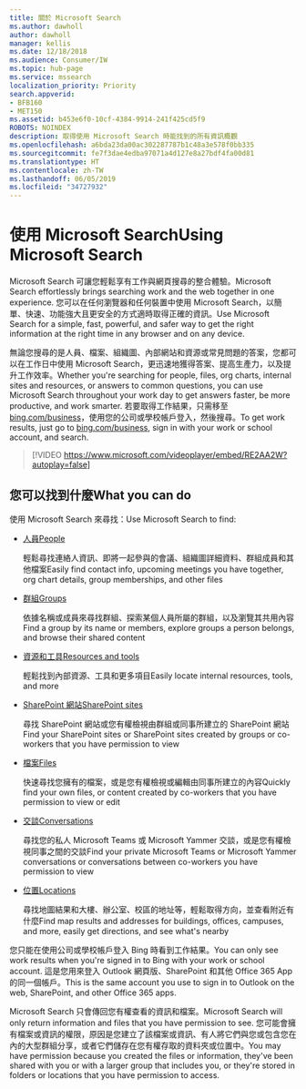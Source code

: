 ```yaml
---
title: 關於 Microsoft Search
ms.author: dawholl
author: dawholl
manager: kellis
ms.date: 12/18/2018
ms.audience: Consumer/IW
ms.topic: hub-page
ms.service: mssearch
localization_priority: Priority
search.appverid:
- BFB160
- MET150
ms.assetid: b453e6f0-10cf-4384-9914-241f425cd5f9
ROBOTS: NOINDEX
description: 取得使用 Microsoft Search 時能找到的所有資訊概觀
ms.openlocfilehash: a6bda23da00ac302287787b1c48a3e578f0bb335
ms.sourcegitcommit: fe7f3dae4edba97071a4d127e8a27bdf4fa00d81
ms.translationtype: HT
ms.contentlocale: zh-TW
ms.lasthandoff: 06/05/2019
ms.locfileid: "34727932"
---
```

# <a name="using-microsoft-search"></a><span data-ttu-id="042bd-103">使用 Microsoft Search</span><span class="sxs-lookup"><span data-stu-id="042bd-103">Using Microsoft Search</span></span>

<span data-ttu-id="042bd-104">Microsoft Search 可讓您輕鬆享有工作與網頁搜尋的整合體驗。</span><span class="sxs-lookup"><span data-stu-id="042bd-104">Microsoft Search effortlessly brings searching work and the web together in one experience.</span></span> <span data-ttu-id="042bd-105">您可以在任何瀏覽器和任何裝置中使用 Microsoft Search，以簡單、快速、功能強大且更安全的方式適時取得正確的資訊。</span><span class="sxs-lookup"><span data-stu-id="042bd-105">Use Microsoft Search for a simple, fast, powerful, and safer way to get the right information at the right time in any browser and on any device.</span></span>
  
<span data-ttu-id="042bd-106">無論您搜尋的是人員、檔案、組織圖、內部網站和資源或常見問題的答案，您都可以在工作日中使用 Microsoft Search，更迅速地獲得答案、提高生產力，以及提升工作效率。</span><span class="sxs-lookup"><span data-stu-id="042bd-106">Whether you're searching for people, files, org charts, internal sites and resources, or answers to common questions, you can use Microsoft Search throughout your work day to get answers faster, be more productive, and work smarter.</span></span> <span data-ttu-id="042bd-107">若要取得工作結果，只需移至 [bing.com/business](https://www.bing.com/business)，使用您的公司或學校帳戶登入，然後搜尋。</span><span class="sxs-lookup"><span data-stu-id="042bd-107">To get work results, just go to [bing.com/business](https://www.bing.com/business), sign in with your work or school account, and search.</span></span> 
  
> [!VIDEO https://www.microsoft.com/videoplayer/embed/RE2AA2W?autoplay=false]

## <a name="what-you-can-find"></a><span data-ttu-id="042bd-108">您可以找到什麼</span><span class="sxs-lookup"><span data-stu-id="042bd-108">What you can do</span></span>
  
<span data-ttu-id="042bd-109">使用 Microsoft Search 來尋找：</span><span class="sxs-lookup"><span data-stu-id="042bd-109">Use Microsoft Search to find:</span></span>
  
- [<span data-ttu-id="042bd-110">人員</span><span class="sxs-lookup"><span data-stu-id="042bd-110">People</span></span>](find-people-and-groups.md)
    
    <span data-ttu-id="042bd-111">輕鬆尋找連絡人資訊、即將一起參與的會議、組織圖詳細資料、群組成員和其他檔案</span><span class="sxs-lookup"><span data-stu-id="042bd-111">Easily find contact info, upcoming meetings you have together, org chart details, group memberships, and other files</span></span>
    
- [<span data-ttu-id="042bd-112">群組</span><span class="sxs-lookup"><span data-stu-id="042bd-112">Groups</span></span>](find-people-and-groups.md)
    
    <span data-ttu-id="042bd-113">依據名稱或成員來尋找群組、探索某個人員所屬的群組，以及瀏覽其共用內容</span><span class="sxs-lookup"><span data-stu-id="042bd-113">Find a group by its name or members, explore groups a person belongs, and browse their shared content</span></span>
    
- [<span data-ttu-id="042bd-114">資源和工具</span><span class="sxs-lookup"><span data-stu-id="042bd-114">Resources and tools</span></span>](find-resources-tools-and-more.md)
    
    <span data-ttu-id="042bd-115">輕鬆找到內部資源、工具和更多項目</span><span class="sxs-lookup"><span data-stu-id="042bd-115">Easily locate internal resources, tools, and more</span></span>
    
- [<span data-ttu-id="042bd-116">SharePoint 網站</span><span class="sxs-lookup"><span data-stu-id="042bd-116">SharePoint sites</span></span>](find-sharepoint-sites.md)
    
    <span data-ttu-id="042bd-117">尋找 SharePoint 網站或您有權檢視由群組或同事所建立的 SharePoint 網站</span><span class="sxs-lookup"><span data-stu-id="042bd-117">Find your SharePoint sites or SharePoint sites created by groups or co-workers that you have permission to view</span></span>
    
- [<span data-ttu-id="042bd-118">檔案</span><span class="sxs-lookup"><span data-stu-id="042bd-118">Files</span></span>](find-files.md)
    
    <span data-ttu-id="042bd-119">快速尋找您擁有的檔案，或是您有權檢視或編輯由同事所建立的內容</span><span class="sxs-lookup"><span data-stu-id="042bd-119">Quickly find your own files, or content created by co-workers that you have permission to view or edit</span></span>
    
- [<span data-ttu-id="042bd-120">交談</span><span class="sxs-lookup"><span data-stu-id="042bd-120">Conversations</span></span>](find-conversations.md)
    
    <span data-ttu-id="042bd-121">尋找您的私人 Microsoft Teams 或 Microsoft Yammer 交談，或是您有權檢視同事之間的交談</span><span class="sxs-lookup"><span data-stu-id="042bd-121">Find your private Microsoft Teams or Microsoft Yammer conversations or conversations between co-workers you have permission to view</span></span>
    
- [<span data-ttu-id="042bd-122">位置</span><span class="sxs-lookup"><span data-stu-id="042bd-122">Locations</span></span>](find-locations.md)
    
    <span data-ttu-id="042bd-123">尋找地圖結果和大樓、辦公室、校區的地址等，輕鬆取得方向，並查看附近有什麼</span><span class="sxs-lookup"><span data-stu-id="042bd-123">Find map results and addresses for buildings, offices, campuses, and more, easily get directions, and see what's nearby</span></span>    
    
<span data-ttu-id="042bd-124">您只能在使用公司或學校帳戶登入 Bing 時看到工作結果。</span><span class="sxs-lookup"><span data-stu-id="042bd-124">You can only see work results when you're signed in to Bing with your work or school account.</span></span> <span data-ttu-id="042bd-125">這是您用來登入 Outlook 網頁版、SharePoint 和其他 Office 365 App 的同一個帳戶。</span><span class="sxs-lookup"><span data-stu-id="042bd-125">This is the same account you use to sign in to Outlook on the web, SharePoint, and other Office 365 apps.</span></span> 
  
<span data-ttu-id="042bd-126">Microsoft Search 只會傳回您有權查看的資訊和檔案。</span><span class="sxs-lookup"><span data-stu-id="042bd-126">Microsoft Search will only return information and files that you have permission to see.</span></span> <span data-ttu-id="042bd-127">您可能會擁有檔案或資訊的權限，原因是您建立了該檔案或資訊、有人將它們與您或包含您在內的大型群組分享，或者它們儲存在您有權存取的資料夾或位置中。</span><span class="sxs-lookup"><span data-stu-id="042bd-127">You may have permission because you created the files or information, they've been shared with you or with a larger group that includes you, or they're stored in folders or locations that you have permission to access.</span></span>

  


